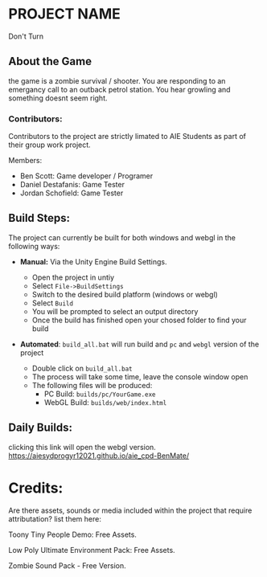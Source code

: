 # PROJECT NAME
Don't Turn

## About the Game
the game is a zombie survival / shooter. You are responding to an emergancy call to an outback petrol station. You hear growling and something doesnt seem right.

### Contributors:
Contributors to the project are strictly limated to AIE Students as part of their group work project.

Members:
- Ben Scott: Game developer / Programer
- Daniel Destafanis: Game Tester
- Jordan Schofield: Game Tester

## Build Steps:
The project can currently be built for both windows and webgl in the following ways:

* **Manual:** Via the Unity Engine Build Settings.
  * Open the project in untiy
  * Select `File->BuildSettings`
  * Switch to the desired build platform (windows or webgl)
  * Select `Build`
  * You will be prompted to select an output directory
  * Once the build has finished open your chosed folder to find your build

* **Automated**: `build_all.bat` will run build and `pc` and `webgl` version of the project
  * Double click on `build_all.bat`
  * The process will take some time, leave the console window open
  * The following files will be produced:
    * PC Build: `builds/pc/YourGame.exe` 
    * WebGL Build: `builds/web/index.html`

## Daily Builds:
clicking this link will open the webgl version.
https://aiesydprogyr12021.github.io/aie_cpd-BenMate/

# Credits:
 Are there assets, sounds or media included within the project that require attributation? list them here:

 Toony Tiny People Demo: Free Assets.

 Low Poly Ultimate Environment Pack: Free Assets.

 Zombie Sound Pack - Free Version.